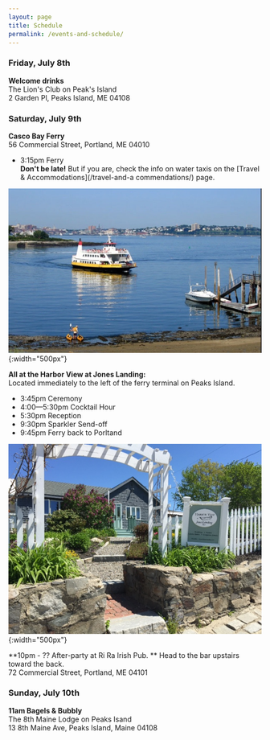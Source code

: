 ```yaml
---
layout: page
title: Schedule
permalink: /events-and-schedule/
---
```


### Friday, July 8th

  **Welcome drinks**   
The Lion's Club on Peak's Island  
2 Garden Pl, Peaks Island, ME 04108

<div id="lions-slideshow"> </div>


### Saturday, July 9th

  **Casco Bay Ferry**  
56 Commercial Street, Portland, ME 04010

  * 3:15pm Ferry  
**Don't be late!** But if you are, check the info on water taxis on the [Travel & Accommodations](/travel-and-a commendations/) page.

![ferry](/img/IMG_1389.JPG){:width="500px"}

  **All at the Harbor View at Jones Landing:**  
Located immediately to the left of the ferry terminal on Peaks Island.

* 3:45pm Ceremony 
* 4:00&mdash;5:30pm Cocktail Hour
* 5:30pm Reception
* 9:30pm Sparkler Send-off
* 9:45pm Ferry back to Porltand

![Harbor view at Jones Landing](/img/jones-landing.jpg){:width="500px"}

**10pm - ?? After-party at Ri Ra Irish Pub. ** Head to the bar upstairs toward the back.  
72 Commercial Street, Portland, ME 04101

### Sunday, July 10th

  **11am Bagels & Bubbly**   
The 8th Maine Lodge on Peaks Isand  
13 8th Maine Ave, Peaks Island, Maine 04108

